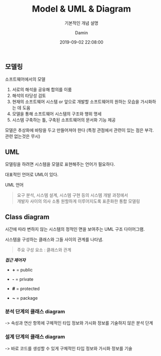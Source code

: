 ﻿---
layout:     post
title:      "Model & UML & Diagram"
subtitle:   "기본적인 개념 설명"
date:       2019-09-02 22:08:00
author:     "Damin"
header-img: "img/tag-bg.jpg"
header-mask: 0.3
catalog:    true
categories: Software_Engineering
tags:
  - Software_Engineering
---

## 모델링

소프트웨어에서의 모델

1. 서로의 해석을 공유해 합의를 이룸
2. 해석의 타당성 검토
3. 현재의 소프트웨어 시스템 or 앞으로 개발할 소프트웨어의 원하는 모습을 가시화하는 데 도움
4. 모델을 통해 소프트웨어 시스템의 구조와 행위 명세
5. 시스템 구축하는 틀, 구축된 소프트웨어의 문서화 기능 제공

모델은 추상화에 바탕을 두고 만들어져야 한다 (특정 관점에서 관련이 있는 점은 부각. 관련 없는것은 무시)

## UML

모델링을 하려면 시스템을 모델로 표현해주는 언어가 필요하다.

대표적인 언어로 UML이 있다.

UML 언어

> 요구 분석, 시스템 설계, 시스템 구현 등의 시스템 개발 과정에서 <br>
개발자 사이의 의사 소통 원할하게 이루어지도록 표준화한 통합 모델링

## Class diagram

시간에 따라 변하지 않는 시스템의 정적인 면을 보여주는 UML 구조 다이어그램.

시스템을 구성하는 클래스와 그들 사이의 관계를 나타냄.

> 주요 구성 요소 : 클래스와 관계

***접근 제어자***

- **+** = public

- **-** = private

- **#** = protected

- **~** = package

### 분석 단계의 클래스 diagram

-> 속성과 연산 항목에 구체적인 타입 정보와 가시화 정보를 기술하지 않은 분석 단계

### 설계 단계의 클래스 diagram

-> 바로 코드를 생성할 수 있게 구체적인 타입 정보와 가시화 정보를 기술
